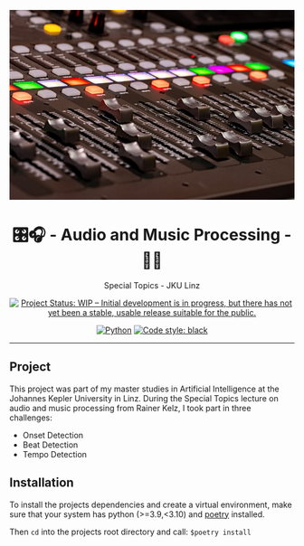 ![image_header](./docs/images/studio.jpg)

<h1 align="center">🎛️🎧 - Audio and Music Processing - 🎼🎶</h1>

<p align="center">
    Special Topics - JKU Linz
</p>

<p align="center">
    <a href="https://www.repostatus.org/#wip"><img src="https://www.repostatus.org/badges/latest/wip.svg" alt="Project Status: WIP – Initial development is in progress, but there has not yet been a stable, usable release suitable for the public." /></a>
</p>

<p align="center">
    <a href="https://www.python.org/"><img alt="Python" src="https://img.shields.io/badge/-Python 3.9+-blue?style=for-the-badge&logo=python&logoColor=white"></a>
    <a href="https://black.readthedocs.io/en/stable/"><img alt="Code style: black" src="https://img.shields.io/badge/code%20style-black-black.svg?style=for-the-badge&labelColor=gray"></a>
</p>

---

## Project

This project was part of my master studies in Artificial Intelligence at the Johannes Kepler University in Linz.
During the Special Topics lecture on audio and music processing from Rainer Kelz, I took part in three challenges:

+ Onset Detection
+ Beat Detection
+ Tempo Detection

## Installation

To install the projects dependencies and create a virtual environment, make sure that your system has python (>=3.9,<3.10) and [poetry](https://python-poetry.org/) installed.

Then `cd` into the projects root directory and call: `$poetry install`
